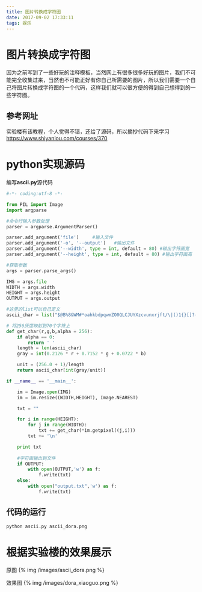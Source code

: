 ```yaml
---
title: 图片转换成字符图
date: 2017-09-02 17:33:11
tags: 娱乐
---
```

# 图片转换成字符图
因为之前写到了一些好玩的注释模板，当然网上有很多很多好玩的图片，我们不可能完全收集过来，当然也不可能正好有你自己所需要的图片，所以我们需要一个自己将图片转换成字符图的一个代码，这样我们就可以很方便的得到自己想得到的一些字符图。
<!-- more -->
## 参考网址
实验楼有该教程，个人觉得不错，还给了源码，所以摘抄代码下来学习
https://www.shiyanlou.com/courses/370

# python实现源码
编写**ascii.py**源代码

```python
#-*- coding:utf-8 -*-

from PIL import Image
import argparse

#命令行输入参数处理
parser = argparse.ArgumentParser()

parser.add_argument('file')     #输入文件
parser.add_argument('-o', '--output')   #输出文件
parser.add_argument('--width', type = int, default = 80) #输出字符画宽
parser.add_argument('--height', type = int, default = 80) #输出字符画高

#获取参数
args = parser.parse_args()

IMG = args.file
WIDTH = args.width
HEIGHT = args.height
OUTPUT = args.output

#这里的list可以自己定义
ascii_char = list("$@B%8&WM#*oahkbdpqwmZO0QLCJUYXzcvunxrjft/\|()1{}[]?-_+~<>i!lI;:,\"^`'. ")

# 将256灰度映射到70个字符上
def get_char(r,g,b,alpha = 256):
    if alpha == 0:
        return ' '
    length = len(ascii_char)
    gray = int(0.2126 * r + 0.7152 * g + 0.0722 * b)

    unit = (256.0 + 1)/length
    return ascii_char[int(gray/unit)]

if __name__ == '__main__':

    im = Image.open(IMG)
    im = im.resize((WIDTH,HEIGHT), Image.NEAREST)

    txt = ""

    for i in range(HEIGHT):
        for j in range(WIDTH):
            txt += get_char(*im.getpixel((j,i)))
        txt += '\n'

    print txt
    
    #字符画输出到文件
    if OUTPUT:
        with open(OUTPUT,'w') as f:
            f.write(txt)
    else:
        with open("output.txt",'w') as f:
            f.write(txt)
```
## 代码的运行
```bash
python ascii.py ascii_dora.png
```

# 根据实验楼的效果展示
原图
{% img /images/ascii_dora.png %}

效果图
{% img /images/dora_xiaoguo.png %}